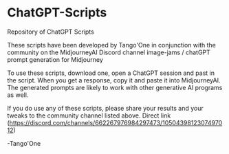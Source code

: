 # ChatGPT-Scripts
Repository of ChatGPT Scripts

These scripts have been developed by Tango'One in conjunction with the community on the MidjourneyAI Discord channel image-jams / chatGPT prompt generation for Midjourney

To use these scripts, download one, open a ChatGPT session and past in the script. When you get a response, copy it and paste it into MidjourneyAI. The generated prompts are likely to work with other generative AI programs as well. 

If you do use any of these scripts, please share your results and your tweaks to the community channel listed above. Direct link (https://discord.com/channels/662267976984297473/1050439812307497012)

-Tango'One
